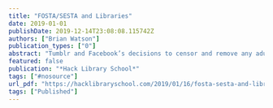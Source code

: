 ```yaml
---
title: "FOSTA/SESTA and Libraries"
date: 2019-01-01
publishDate: 2019-12-14T23:08:08.115742Z
authors: ["Brian Watson"]
publication_types: ["0"]
abstract: "Tumblr and Facebook’s decisions to censor and remove any adult or erotic material on their platforms has set the internet atwitter (pun intended). There were, of course, thinkpieces lauding or decr…"
featured: false
publication: "*Hack Library School*"
tags: ["#nosource"]
url_pdf: "https://hacklibraryschool.com/2019/01/16/fosta-sesta-and-libraries/"
tags: ["Published"]
---
```


